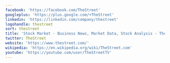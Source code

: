 ```yaml
---
facebook: 'https://facebook.com/TheStreet'
googleplus: 'https://plus.google.com/+TheStreet'
linkedin: 'https://linkedin.com/company/thestreet'
logohandle: thestreet
sort: thestreet
title: 'Stock Market - Business News, Market Data, Stock Analysis - TheStreet'
twitter: TheStreet
website: 'https://www.thestreet.com/'
wikipedia: 'https://en.wikipedia.org/wiki/TheStreet.com'
youtube: 'https://youtube.com/user/TheStreetTV'
---
```

